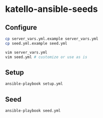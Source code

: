 # katello-ansible-seeds

## Configure

```sh
cp server_vars.yml.example server_vars.yml
cp seed.yml.example seed.yml

vim server_vars.yml
vim seed.yml # customize or use as is
```

## Setup

```sh
ansible-playbook setup.yml
```

## Seed

```sh
ansible-playbook seed.yml
```
